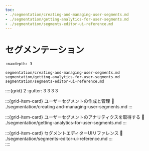 ```yaml
---
toc:
- ./segmentation/creating-and-managing-user-segments.md
- ./segmentation/getting-analytics-for-user-segments.md
- ./segmentation/segments-editor-ui-reference.md
---
```

# セグメンテーション

```{toctree}
:maxdepth: 3

segmentation/creating-and-managing-user-segments.md
segmentation/getting-analytics-for-user-segments.md
segmentation/segments-editor-ui-reference.md
```

::::{grid} 2
:gutter: 3 3 3 3

:::{grid-item-card} ユーザーセグメントの作成と管理
:link: ./segmentation/creating and-managing-user-segments.md
:::

:::{grid-item-card} ユーザーセグメントのアナリティクスを取得する
:link: ./segmentation/getting-analytics-for-user-segments.md
:::

:::{grid-item-card} セグメントエディターUIリファレンス
:link: ./segmentation/segments-editor-ui-reference.md 
:::  
::::
